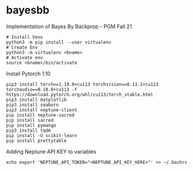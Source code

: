 # bayesbb
Implementation of Bayes By Backprop - PGM Fall 21

```
# Install Venv
python3 -m pip install --user virtualenv
# Create Env
python3 -m virtualenv <bname>
# Activate env
source <bname>/bin/activate
```

Install Pytorch 1.10
```
pip3 install torch==1.10.0+cu113 torchvision==0.11.1+cu113 torchaudio==0.10.0+cu113 -f https://download.pytorch.org/whl/cu113/torch_stable.html
pip3 install matplotlib
pip3 install seaborn
pip3 install neptune-client
pip install neptune-sacred
pip install sacred
pip install pymango
pip3 install tqdm
pip install -U scikit-learn
pip install prettytable
```

Adding Neptune API KEY to variables
```
echo export 'NEPTUNE_API_TOKEN="<NEPTUNE_API_KEY_HERE>"' >> ~/.bashrc
```